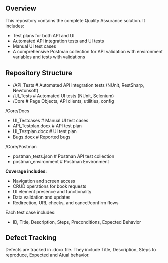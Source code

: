 ## Overview

This repository contains the complete Quality Assurance solution. It includes:
- Test plans for both API and UI
- Automated API integration tests and UI tests
- Manual UI test cases
- A comprehensive Postman collection for API validation with environment variables and tests with validations

## Repository Structure
- /API_Tests # Automated API integration tests (NUnit, RestSharp, Newtonsoft)
- /UI_Tests # Automated UI tests (NUnit, Selenium)
- /Core # Page Objects, API clients, utilities, config

/Core/Docs
- UI_Testcases  # Manual UI test cases
- API_Testplan.docx # API test plan
- UI_Testplan.docx # UI test plan
- Bugs.docx # Reported bugs


/Core/Postman
- postman_tests.json # Postman API test collection
- postman_environment # Postman Environment

**Coverage includes:**
- Navigation and screen access
- CRUD operations for book requests
- UI element presence and functionality
- Data validation and updates
- Redirection, URL checks, and cancel/confirm flows

Each test case includes:
- ID, Title, Description, Steps, Preconditions, Expected Behavior

## Defect Tracking

Defects are tracked in .docx file. They include Title, Description, Steps to reproduce, Expected and Atual behavior.
